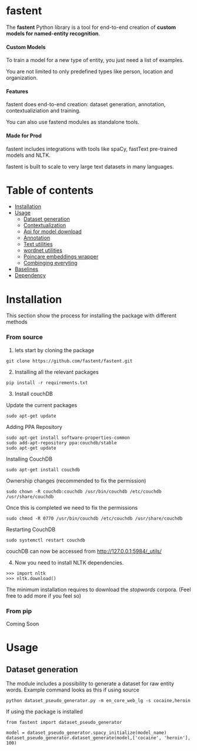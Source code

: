 # fastent

The **fastent** Python library is a tool for end-to-end creation of **custom models for named-entity recognition**.

#### Custom Models

To train a model for a new type of entity, you just need a list of examples.

You are not limited to only predefined types like person, location and organization.

#### Features

fastent does end-to-end creation: dataset generation, annotation, contextualiziation and training.

You can also use fastend modules as standalone tools.


#### Made for Prod

fastent includes integrations with tools like spaCy, fastText pre-trained models and NLTK.

fastent is built to scale to very large text datasets in many languages.


Table of contents
=================

<!--ts-->
 * [Installation](#installation)
 * [Usage](#usage)
    * [Dataset generation](#Dataset-Generation)
    * [Contextualization](#Contextualization)
    * [Api for model download](#Api)
    * [Annotation](#Annotation)
    * [Text utilities](#Text-utilities)
    * [wordnet utilities](#Wordnet)
    * [Poincare embeddings wrapper](#Poincare)
    * [Combinging everyting](#combo)
 * [Baselines](#tests)
 * [Dependency](#dependency)
<!--te-->


Installation
============

This section show the process for installing the package with different methods

### From source

1) lets start by cloning the package

``` 
git clone https://github.com/fastent/fastent.git
```
2) Installing all the relevant packages

``` 
pip install -r requirements.txt 
```

3) Install couchDB 

Update the current packages
```
sudo apt-get update
```

Adding PPA Repository
```
sudo apt-get install software-properties-common
sudo add-apt-repository ppa:couchdb/stable
sudo apt-get update
```

Installing CouchDB
```
sudo apt-get install couchdb
```

Ownership changes (recommended to fix the permission)

```
sudo chown -R couchdb:couchdb /usr/bin/couchdb /etc/couchdb /usr/share/couchdb
```

Once this is completed we need to fix the permissions

```
sudo chmod -R 0770 /usr/bin/couchdb /etc/couchdb /usr/share/couchdb
```

Restarting CouchDB

```
sudo systemctl restart couchdb
```

couchDB can now be accessed from http://127.0.0.1:5984/_utils/

4) Now you need to install NLTK dependencies.

```
>>> import nltk
>>> nltk.download()
```
The minimum installation requires to download the *stopwords* corpora. (Feel free to add more if you feel so)

### From pip

Coming Soon

Usage
======

## Dataset generation

The module includes a possibility to generate a dataset for raw entity words.
Example command looks as this if using source

```
python dataset_pseudo_generator.py -m en_core_web_lg -s cocaine,heroin
```

If using the package is installed 
```
from fastent import dataset_pseudo_generator

model = dataset_pseudo_generator.spacy_initialize(model_name)
dataset_pseudo_generator.dataset_generate(model,['cocaine', 'heroin'], 100)

```




